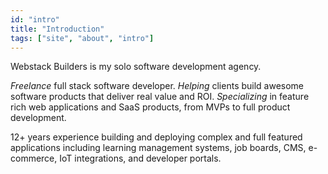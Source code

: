 ```yaml
---
id: "intro"
title: "Introduction"
tags: ["site", "about", "intro"]
---
```


Webstack Builders is my solo software development agency.

*Freelance* full stack software developer.
*Helping* clients build awesome software products that deliver real value and ROI.
*Specializing* in feature rich web applications and SaaS products, from MVPs to full product development.

12+ years experience building and deploying complex and full featured applications including learning management systems, job boards, CMS, e-commerce, IoT integrations, and developer portals.